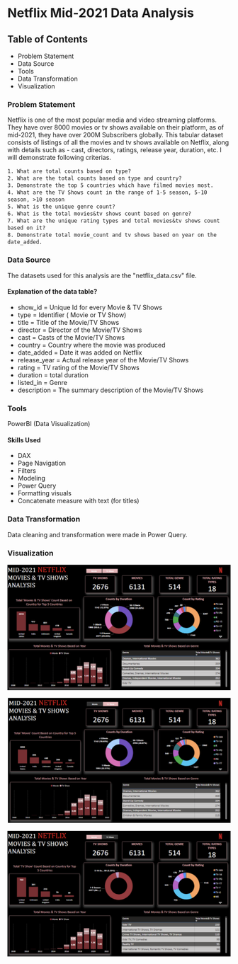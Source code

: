 

# Netflix Mid-2021 Data Analysis

## Table of Contents
- Problem Statement
- Data Source
- Tools
- Data Transformation
- Visualization

### Problem Statement

Netflix is one of the most popular media and video streaming platforms. They have over 8000 movies or tv shows available on their platform, as of mid-2021, they have over 200M Subscribers globally. This tabular dataset consists of listings of all the movies and tv shows available on Netflix, along with details such as - cast, directors, ratings, release year, duration, etc. I will demonstrate following criterias.

    1. What are total counts based on type?
    2. What are the total counts based on type and country?
    3. Demonstrate the top 5 countries which have filmed movies most.
    4. What are the TV Shows count in the range of 1-5 season, 5-10 season, >10 season
    5. What is the unique genre count?
    6. What is the total movies&tv shows count based on genre?
    7. What are the unique rating types and total movies&tv shows count based on it?
    8. Demonstrate total movie_count and tv shows based on year on the date_added.

### Data Source
The datasets used for this analysis are the "netflix_data.csv" file.

#### Explanation of the data table?
- show_id = Unique Id for every Movie & TV Shows
- type = Identifier ( Movie or TV Show)
- title = Title of the Movie/TV Shows
- director = Director of the Movie/TV Shows
- cast = Casts of the Movie/TV Shows
- country = Country where the movie was produced
- date_added = Date it was added on Netflix
- release_year = Actual release year of the Movie/TV Shows
- rating = TV rating of the Movie/TV Shows
- duration = total duration
- listed_in = Genre
- description = The summary description of the Movie/TV Shows


### Tools
 PowerBI (Data Visualization)

 #### Skills Used

- DAX
- Page Navigation
- Filters
- Modeling
- Power Query
- Formatting visuals
- Concatenate measure with text (for titles)

### Data Transformation
Data cleaning and transformation were made in Power Query.

### Visualization

![HOME PAGE](https://github.com/burcinalim/POWER-BI-PROJECTS/blob/main/03-Netflix%20Mid-2021%20Data%20Analysis/Screenshots/1.png?raw=true)

![MOVIE FIGURES](https://github.com/burcinalim/POWER-BI-PROJECTS/blob/main/03-Netflix%20Mid-2021%20Data%20Analysis/Screenshots/2.png?raw=true)

![TV SHOW FIGURES](https://github.com/burcinalim/POWER-BI-PROJECTS/blob/main/03-Netflix%20Mid-2021%20Data%20Analysis/Screenshots/3.png?raw=true)
